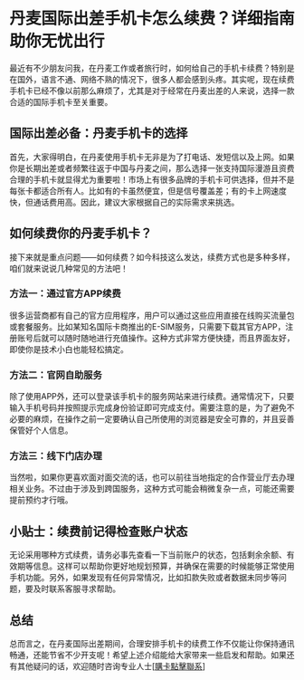 # 丹麦国际出差手机卡怎么续费？详细指南助你无忧出行

最近有不少朋友问我，在丹麦工作或者旅行时，如何给自己的手机卡续费？特别是在国外，语言不通、网络不熟的情况下，很多人都会感到头疼。其实呢，现在续费手机卡已经不像以前那么麻烦了，尤其是对于经常在丹麦出差的人来说，选择一款合适的国际手机卡至关重要。

## 国际出差必备：丹麦手机卡的选择

首先，大家得明白，在丹麦使用手机卡无非是为了打电话、发短信以及上网。如果你是长期出差或者频繁往返于中国与丹麦之间，那么选择一张支持国际漫游且资费合理的手机卡就显得尤为重要啦！市场上有很多品牌的手机卡可供选择，但并不是每张卡都适合所有人。比如有的卡虽然便宜，但是信号覆盖差；有的卡上网速度快，但通话费用高。因此，建议大家根据自己的实际需求来挑选。

## 如何续费你的丹麦手机卡？

接下来就是重点问题——如何续费？如今科技这么发达，续费方式也是多种多样，咱们就来说说几种常见的方法吧！

### 方法一：通过官方APP续费

很多运营商都有自己的官方应用程序，用户可以通过这些应用直接在线购买流量包或套餐服务。比如某知名国际卡商推出的E-SIM服务，只需要下载其官方APP，注册账号后就可以随时随地进行充值操作。这种方式非常方便快捷，而且界面友好，即使你是技术小白也能轻松搞定。

### 方法二：官网自助服务

除了使用APP外，还可以登录该手机卡的服务网站来进行续费。通常情况下，只要输入手机号码并按照提示完成身份验证即可完成支付。需要注意的是，为了避免不必要的麻烦，在操作之前一定要确认自己所使用的浏览器是安全可靠的，并且妥善保管好个人信息。

### 方法三：线下门店办理

当然啦，如果你更喜欢面对面交流的话，也可以前往当地指定的合作营业厅去办理相关业务。不过由于涉及到跨国服务，这种方式可能会稍微复杂一点，可能还需要提前预约才行哦。

## 小贴士：续费前记得检查账户状态

无论采用哪种方式续费，请务必事先查看一下当前账户的状态，包括剩余余额、有效期等信息。这样可以帮助你更好地规划预算，并确保在需要的时候能够正常使用手机功能。另外，如果发现有任何异常情况，比如扣款失败或者数据未同步等问题，要及时联系客服寻求帮助。

## 总结

总而言之，在丹麦国际出差期间，合理安排手机卡的续费工作不仅能让你保持通讯畅通，还能节省不少开支呢！希望上述介绍能给大家带来一些启发和帮助。如果还有其他疑问的话，欢迎随时咨询专业人士[[購卡點擊聯系](https://t.me/s/esim1088)]